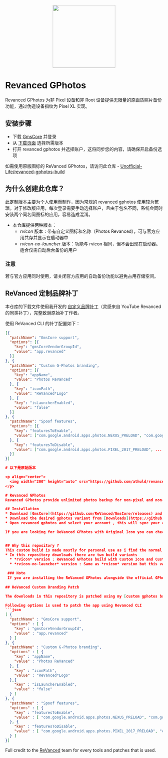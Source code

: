<p align="center">
  <img width="200" height="auto" src="https://github.com/athuld/revanced-gphotos/blob/main/google-photos-revanced.png" />
</p>

# Revanced GPhotos
Revanced GPhotos 为非 Pixel 设备和非 Root 设备提供无限量的原画质照片备份功能，通过伪造设备指纹为 Pixel XL 实现。

## 安装步骤
* 下载 [GmsCore](https://github.com/ReVanced/GmsCore/releases) 并登录
* 从 [下载页面](https://github.com/athuld/revanced-gphotos/releases) 选择所需版本
* 打开 revanced gphotos 并选择账户，这将同步您的内容，请确保开启备份选项

如需使用原版图标的 ReVanced GPhotos，请访问此仓库 - [Unofficial-Life/revanced-gphotos-build](https://github.com/Unofficial-Life/revanced-gphotos-build)

## 为什么创建此仓库？
此定制版本主要为个人使用而制作，因为常规的 revanced gphotos 使用较为繁琐。对于修改版应用，每次登录需要手动选择账户，且由于包名不同，系统会同时安装两个同名同图标的应用，容易造成混淆。

* 本仓库提供两种版本：
  * *rvicon* 版本：带有自定义图标和名称（Photos Revanced），可与官方应用共存并显示在启动器中
  * *rvicon-no-launcher* 版本：功能与 rvicon 相同，但不会出现在启动器。适合仅需自动后台备份的用户

### 注意
若与官方应用同时使用，请关闭官方应用的自动备份功能以避免占用存储空间。

## ReVanced 定制品牌补丁
本仓库的下载文件使用我开发的 [自定义品牌补丁](https://github.com/athuld/revanced-patches/commit/3c561c939d2cce8f89ac26a2a1f240eea9019ce8)（灵感来自 YouTube Revanced 的同类补丁），完整致谢原始补丁作者。

使用 ReVanced CLI 的补丁配置如下：
```json
[{
  "patchName": "GmsCore support",
  "options": [{
    "key": "gmsCoreVendorGroupId",
    "value": "app.revanced"
  }]
}, {
  "patchName": "Custom G-Photos branding",
  "options": [{
    "key": "appName",
    "value": "Photos ReVanced"
  }, {
    "key": "iconPath",
    "value": "ReVanced*Logo"
  }, {
    "key": "isLauncherEnabled",
    "value": "false"
  }]
}, {
  "patchName": "Spoof features",
  "options": [{
    "key": "featuresToEnable",
    "value": ["com.google.android.apps.photos.NEXUS_PRELOAD", "com.google.android.apps.photos.nexus_preload"]
  }, {
    "key": "featuresToDisable",
    "value": ["com.google.android.apps.photos.PIXEL_2017_PRELOAD", ...（完整列表见原版）]
  }]
}]

# 以下是原始版本

<p align="center">
  <img width="200" height="auto" src="https://github.com/athuld/revanced-gphotos/blob/main/google-photos-revanced.png" />
</p>

# Revanced GPhotos
Revanced GPhotos provide unlimited photos backup for non-pixel and non-rooted devices with original quality. This is done by spoofing the device fingerprint to Pixel XL.

## Installation
* Download [GmsCore](https://github.com/ReVanced/GmsCore/releases) and login
* Download the desired gphotos variant from [Downloads](https://github.com/athuld/revanced-gphotos/releases)
* Open revanced gphotos and select your account , this will sync your content and make sure allow backup option is turned on.

If you are looking for ReVanced GPhotos with Original Icon you can checkout this repository - [Unofficial-Life/revanced-gphotos-build](https://github.com/Unofficial-Life/revanced-gphotos-build)


## Why this repository ?
This custom build is made mostly for personal use as i find the normal revanced gphotos a bit cumbersome. For the patched gphotos, we have to manually select the account each time we login and since the package name of the revanced gphotos is different , we will be having two googlephotos app installed with the same name and same icon and this will get confusing if we want to use the official gphotos app.
* In this repository downloads there are two build variants
  * *rvicon* version : ReVanced GPhotos build with Custom Icon and Custom Name (Photos Revanced). This version will be installed alongside the official gphotos app and will be shown in your app launcher.
  * *rvicon-no-launcher* version : Same as *rvicon* version but this variant will not show up in the app launcher. This version is made for users which needs to just bakup photos and don't want to see the icon in the launcher. The app will automatically backup in background so this variant will act as an automatic backup up which is handy.

 ### Note
 If you are installing the ReVanced GPhotos alongside the official GPhotos app then turn off automatic backup in Offical app so that you are not using the available space in your account.
 
## ReVanced Custom Branding Patch

The downloads in this repository is patched using my [custom gphotos branding patch](https://github.com/athuld/revanced-patches/commit/3c561c939d2cce8f89ac26a2a1f240eea9019ce8) which is heavily inspired from the youtube revanced custom branding patch. All credits goes to the original patch authors.

Following options is used to patch the app using Revanced CLI
```json
[ {
  "patchName" : "GmsCore support",
  "options" : [ {
    "key" : "gmsCoreVendorGroupId",
    "value" : "app.revanced"
  } ]
}, {
  "patchName" : "Custom G-Photos branding",
  "options" : [ {
    "key" : "appName",
    "value" : "Photos ReVanced"
  }, {
    "key" : "iconPath",
    "value" : "ReVanced*Logo"
  },{
    "key" : "isLauncherEnabled",
    "value" : "false"
  } ]
}, {
  "patchName" : "Spoof features",
  "options" : [ {
    "key" : "featuresToEnable",
    "value" : [ "com.google.android.apps.photos.NEXUS_PRELOAD", "com.google.android.apps.photos.nexus_preload" ]
  }, {
    "key" : "featuresToDisable",
    "value" : [ "com.google.android.apps.photos.PIXEL_2017_PRELOAD", "com.google.android.apps.photos.PIXEL_2018_PRELOAD", "com.google.android.apps.photos.PIXEL_2019_MIDYEAR_PRELOAD", "com.google.android.apps.photos.PIXEL_2019_PRELOAD", "com.google.android.feature.PIXEL_2020_MIDYEAR_EXPERIENCE", "com.google.android.feature.PIXEL_2020_EXPERIENCE", "com.google.android.feature.PIXEL_2021_MIDYEAR_EXPERIENCE", "com.google.android.feature.PIXEL_2021_EXPERIENCE", "com.google.android.feature.PIXEL_2022_MIDYEAR_EXPERIENCE", "com.google.android.feature.PIXEL_2022_EXPERIENCE", "com.google.android.feature.PIXEL_2023_MIDYEAR_EXPERIENCE", "com.google.android.feature.PIXEL_2023_EXPERIENCE", "com.google.android.feature.PIXEL_2024_MIDYEAR_EXPERIENCE", "com.google.android.feature.PIXEL_2024_EXPERIENCE", "com.google.android.feature.PIXEL_2025_MIDYEAR_EXPERIENCE" ]
  } ]
}]
```

Full credit to the [ReVanced](https://github.com/athuld/revanced-patches.git]) team for every tools and patches that is used.
